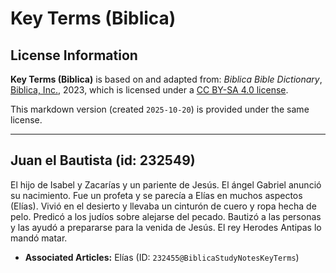 # Key Terms (Biblica)

## License Information

**Key Terms (Biblica)** is based on and adapted from: _Biblica Bible Dictionary_, [Biblica, Inc.](https://www.biblica.com/), 2023, which is licensed under a [CC BY-SA 4.0 license](https://creativecommons.org/licenses/by-sa/4.0/legalcode.en).

This markdown version (created `2025-10-20`) is provided under the same license.



--------------------------------

## Juan el Bautista (id: 232549)

El hijo de Isabel y Zacarías y un pariente de Jesús. El ángel Gabriel anunció su nacimiento. Fue un profeta y se parecía a Elías en muchos aspectos (Elías). Vivió en el desierto y llevaba un cinturón de cuero y ropa hecha de pelo. Predicó a los judíos sobre alejarse del pecado. Bautizó a las personas y las ayudó a prepararse para la venida de Jesús. El rey Herodes Antipas lo mandó matar.

* **Associated Articles:** Elías (ID: `232455@BiblicaStudyNotesKeyTerms`)

